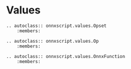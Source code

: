 # Values

```{eval-rst}
.. autoclass:: onnxscript.values.Opset
    :members:
```

```{eval-rst}
.. autoclass:: onnxscript.values.Op
    :members:
```

```{eval-rst}
.. autoclass:: onnxscript.values.OnnxFunction
    :members:
```
